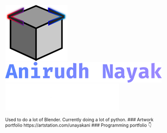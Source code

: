 <img src="ani.png" alt="Logo" width="200"/>
<br>
<img src="name.png" alt="Name"/>
<br>
<img src="software.png" alt="Software"/>
<br>
<br>
Used to do a lot of Blender. Currently doing a lot of python.
### Artwork portfolio
https://artstation.com/unayakani
### Programming portfolio
👇
